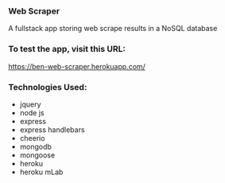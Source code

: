 ### Web Scraper

A fullstack app storing web scrape results in a NoSQL database

### To test the app, visit this URL: 

https://ben-web-scraper.herokuapp.com/

### Technologies Used: 
* jquery
* node js
* express 
* express handlebars
* cheerio
* mongodb
* mongoose
* heroku
* heroku mLab
